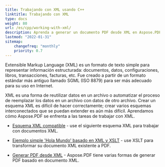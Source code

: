 ```yaml
---
title: Trabajando con XML usando C++
linktitle: Trabajando con XML
type: docs
weight: 80
url: /es/cpp/working-with-xml/
description: Aprenda a generar un documento PDF desde XML en Aspose.PDF para C++
lastmod: "2022-01-31"
sitemap:
    changefreq: "monthly"
    priority: 0.7
---
```


Extensible Markup Language (XML) es un formato de texto simple para representar información estructurada: documentos, datos, configuraciones, libros, transacciones, facturas, etc. Fue creado a partir de un formato estándar más antiguo llamado SGML (ISO 8879) para ser más adecuado para su uso en Internet.

XML es una forma de reutilizar datos en un archivo o automatizar el proceso de reemplazar los datos en un archivo con datos de otro archivo. Crear un esquema XML es difícil de hacer correctamente; crear varios esquemas interconectados que se puedan extender es aún más difícil. Aprendamos cómo Aspose.PDF se enfrenta a las tareas de trabajar con XML.

- [Esquema XML compatible](/pdf/es/cpp/supported-xml-schema/) - use el siguiente esquema XML para trabajar con documentos XML.

- [Ejemplo simple 'Hola Mundo' basado en XML y XSLT](/pdf/es/cpp/create-a-hello-world-pdf-document-through-xml-and-xslt/) - use XSLT para transformar su documento XML existente a PDF.
- [Generar PDF desde XML](/pdf/es/cpp/generate-pdf-from-xml/) - Aspose.PDF tiene varias formas de generar PDF basado en documento XML.